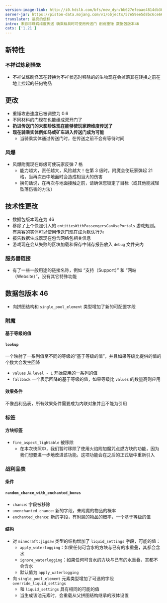 ```yaml
---
version-image-link: http://i0.hdslb.com/bfs/new_dyn/bb627efeaae4814db30a29d362c8f454558830935.jpg
server-jar: https://piston-data.mojang.com/v1/objects/57e59ee5d8bc6ce664a7d76de45f8df9c110381f/server.jar
translator: 最亮的信标
intro: 末影珍珠跨维度传送 骑乘载具时可使用传送门 削弱重锤 数据包版本46
cats: ['1.21']
---
```

## 新特性
### 不祥试炼刷怪笼
* 不祥试炼刷怪笼在转换为不祥状态时移除的的生物现在会掉落其在转换之前在地上捡起的任何物品

## 更改
* 重锤攻击速度已被调整为 0.6
* 不同材料的门现在也能组成双开门了
* **扔进传送门的末影珍珠现在能够使玩家跨维度传送了**
* **现在骑乘实体例如马或矿车进入传送门成为可能**
    * 当骑乘实体通过传送门时，在传送之前不会有等待时间

### 风爆
* 风爆附魔现在每级可使玩家反弹 7 格
    * 能力越大，责任越大，风险越大！在第 3 级时，附魔会使玩家弹起 21 格，当再次击中地面时会造成相当大的伤害
    * 换句话说，在再次与地面接触之前，请确保您锁定了目标（或其他能减轻坠落伤害的方法）

## 技术性更改
* 数据包版本现在为 46
* 移除了上个快照引入的 `entitiesWithPassengersCanUsePortals` 游戏规则。有乘客的实体可以使用传送门现在成为默认行为
* 报告数据生成器现在包含网络包相关信息
* 游戏现在会从失败的区块加载和保存中储存报告放入 `debug` 文件夹内

### 服务器链接
* 有了一些一般用途的链接名称，例如 “支持（Support）” 和 “网站（Website）”，没有其它特殊功能

## 数据包版本 46
* 向拼图结构和 `single_pool_element` 类型增加了新的可配置字段

### 附魔
#### 基于等级的值
#### `lookup`
一个映射了一系列值至不同的等级的“基于等级的值”，并且如果等级比提供的值的个数大会发生回降

* `values` 从 `level - 1` 开始应用的一系列的值
* `fallback` 一个表示回降的基于等级的值，如果等级比 `values` 的数量高则应用

#### 效果条件
不像战利品表，所有效果条件需要成为内联对象并且不能为引用

### 标签
#### 方块标签
* `fire_aspect_lightable` 被移除
    * 在本次快照中，我们暂时移除了使用火焰附加魔咒点燃方块的功能，因为我们想要进一步地改进该功能。这项功能会在之后的正式版中重新引入

### 战利品表
#### 条件
#### `random_chance_with_enchanted_bonus`
* `chance`: 字段被移除
* `unenchanted_chance`: 新的字段，未附魔的物品的概率
* `enchanted_chance`: 新的字段，有附魔的物品的概率，一个基于等级的值

#### 结构
* 对 `minecraft:jigsaw` 类型的结构增加了 `liquid_settings` 字段，可能的值：
    * `apply_waterlogging`：如果任何可含水的方块与已有的水重叠，其都会含水
    * `ignore_waterlogging`：如果任何可含水的方块与已有的水重叠，其都不会含水
    * 默认值为 `apply_waterlogging`
* 向 `single_pool_element` 元素类型增加了可选的字段 `override_liquid_settings`
    * 和 `liquid_settings` 具有相同的可能的值
    * 当生成该池元素时，会重载从父拼图结构继承的液体设置
